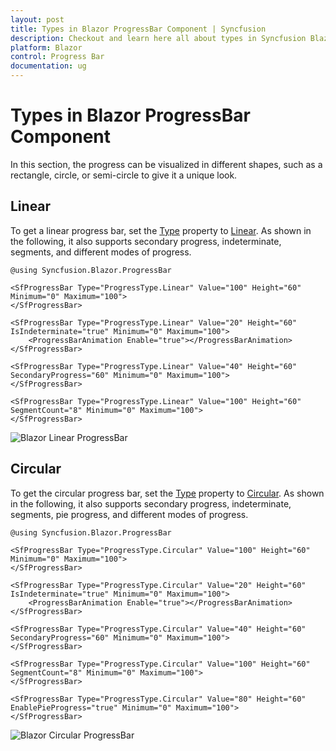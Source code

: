 ```yaml
---
layout: post
title: Types in Blazor ProgressBar Component | Syncfusion
description: Checkout and learn here all about types in Syncfusion Blazor ProgressBar component and much more details.
platform: Blazor
control: Progress Bar 
documentation: ug
---
```


# Types in Blazor ProgressBar Component

In this section, the progress can be visualized in different shapes, such as a rectangle, circle, or semi-circle to give it a unique look.

## Linear

To get a linear progress bar, set the [Type](https://help.syncfusion.com/cr/blazor/Syncfusion.Blazor.ProgressBar.ProgressType.html) property to [Linear](https://help.syncfusion.com/cr/blazor/Syncfusion.Blazor.ProgressBar.ProgressType.html#Syncfusion_Blazor_ProgressBar_ProgressType_Linear). As shown in the following, it also supports secondary progress, indeterminate, segments, and different modes of progress.

```cshtml
@using Syncfusion.Blazor.ProgressBar

<SfProgressBar Type="ProgressType.Linear" Value="100" Height="60" Minimum="0" Maximum="100">
</SfProgressBar>

<SfProgressBar Type="ProgressType.Linear" Value="20" Height="60" IsIndeterminate="true" Minimum="0" Maximum="100">
    <ProgressBarAnimation Enable="true"></ProgressBarAnimation>
</SfProgressBar>

<SfProgressBar Type="ProgressType.Linear" Value="40" Height="60" SecondaryProgress="60" Minimum="0" Maximum="100">
</SfProgressBar>

<SfProgressBar Type="ProgressType.Linear" Value="100" Height="60" SegmentCount="8" Minimum="0" Maximum="100">
</SfProgressBar>
```

![Blazor Linear ProgressBar](images/blazor-progressbar-with-linear.png)

## Circular

To get the circular progress bar, set the [Type](https://help.syncfusion.com/cr/blazor/Syncfusion.Blazor.ProgressBar.ProgressType.html) property to [Circular](https://help.syncfusion.com/cr/blazor/Syncfusion.Blazor.ProgressBar.ProgressType.html#Syncfusion_Blazor_ProgressBar_ProgressType_Circular). As shown in the following, it also supports secondary progress, indeterminate, segments, pie progress, and different modes of progress.

```cshtml
@using Syncfusion.Blazor.ProgressBar

<SfProgressBar Type="ProgressType.Circular" Value="100" Height="60" Minimum="0" Maximum="100">
</SfProgressBar>

<SfProgressBar Type="ProgressType.Circular" Value="20" Height="60" IsIndeterminate="true" Minimum="0" Maximum="100">
    <ProgressBarAnimation Enable="true"></ProgressBarAnimation>
</SfProgressBar>

<SfProgressBar Type="ProgressType.Circular" Value="40" Height="60" SecondaryProgress="60" Minimum="0" Maximum="100">
</SfProgressBar>

<SfProgressBar Type="ProgressType.Circular" Value="100" Height="60" SegmentCount="8" Minimum="0" Maximum="100">
</SfProgressBar>

<SfProgressBar Type="ProgressType.Circular" Value="80" Height="60" EnablePieProgress="true" Minimum="0" Maximum="100">
</SfProgressBar>
```

![Blazor Circular ProgressBar](images/blazor-progressbar-with-circular.png)
